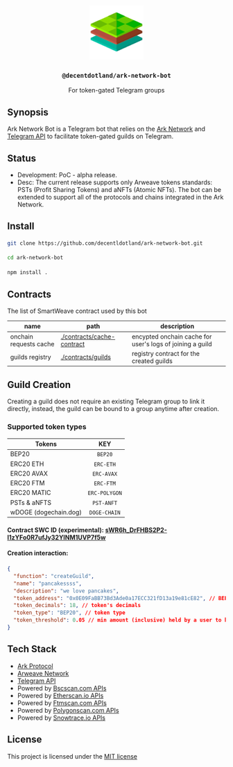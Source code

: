 <p align="center">
  <a href="https://decent.land">
    <img src="./img/logo25.png" height="124">
  </a>
  <h3 align="center"><code>@decentdotland/ark-network-bot</code></h3>
  <p align="center">For token-gated Telegram groups</p>
</p>

## Synopsis
Ark Network Bot is a Telegram bot that relies on the [Ark Network](https://github.com/decentldotland/ark-network) and [Telegram API](https://core.telegram.org/) to facilitate token-gated guilds on Telegram.

## Status
- Development: PoC - alpha release.
- Desc: The current release supports only Arweave tokens standards: PSTs (Profit Sharing Tokens) and aNFTs (Atomic NFTs). The bot can be extended to support
all of the protocols and chains integrated in the Ark Network.

## Install
```sh
git clone https://github.com/decentldotland/ark-network-bot.git

cd ark-network-bot

npm install .
```

## Contracts 
The list of SmartWeave contract used by this bot

| name  | path | description |
| ------------- |-------------| ------------- |
| onchain requests cache      | [./contracts/cache-contract](./contracts/cache-contract) | encypted onchain cache for user's logs of joining a guild |
| guilds registry      | [./contracts/guilds](./contracts/guilds)    | registry contract for the created guilds |


## Guild Creation
Creating a guild does not require an existing Telegram group to link it directly, instead, the guild can be bound to a group anytime after creation.

### Supported token types

| Tokens  | KEY |
| ------------- |:-------------:|
| BEP20 | `BEP20` |
| ERC20 ETH  | `ERC-ETH`     |
| ERC20 AVAX | `ERC-AVAX` |
| ERC20 FTM | `ERC-FTM` |
| ERC20 MATIC | `ERC-POLYGON` |
| PSTs & aNFTS | `PST-ANFT`     |
| wDOGE (dogechain.dog)| `DOGE-CHAIN` |

#### Contract SWC ID (experimental): [sWR6h_DrFHBS2P2-l1zYFo0R7ufJy32YINM1UVP7f5w](https://viewblock.io/arweave/address/sWR6h_DrFHBS2P2-l1zYFo0R7ufJy32YINM1UVP7f5w?tab=state)
#### Creation interaction:

```json
{
  "function": "createGuild",
  "name": "pancakessss",
  "description": "we love pancakes",
  "token_address": "0x0E09FaBB73Bd3Ade0a17ECC321fD13a19e81cE82", // BEP20 $CAKE contract address
  "token_decimals": 18, // token's decimals
  "token_type": "BEP20", // token type
  "token_threshold": 0.05 // min amount (inclusive) held by a user to be able to join the guild
}

```

## Tech Stack
- [Ark Protocol](https://github.com/decentldotland/ark-network)
- [Arweave Network](https://arweave.org)
- [Telegram API](https://core.telegram.org/)
- Powered by [Bscscan.com APIs](https://docs.bscscan.com/)
- Powered by [Etherscan.io APIs](https://docs.etherscan.io/)
- Powered by [Ftmscan.com APIs](https://docs.ftmscan.com/)
- Powered by [Polygonscan.com APIs](https://docs.polygonscan.com/)
- Powered by [Snowtrace.io APIs](https://docs.snowtrace.io/)


## License
This project is licensed under the [MIT license](./LICENSE)
